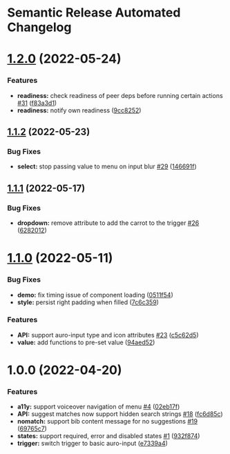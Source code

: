 # Semantic Release Automated Changelog

# [1.2.0](https://github.com/AlaskaAirlines/auro-combobox/compare/v1.1.2...v1.2.0) (2022-05-24)


### Features

* **readiness:** check readiness of peer deps before running certain actions [#31](https://github.com/AlaskaAirlines/auro-combobox/issues/31) ([f83a3d1](https://github.com/AlaskaAirlines/auro-combobox/commit/f83a3d18efe98bded8a0277f43f62cb58e8dad58))
* **readiness:** notify own readiness ([9cc8252](https://github.com/AlaskaAirlines/auro-combobox/commit/9cc8252c3545ee6d322f91aec3ec4d6252f666a0))

## [1.1.2](https://github.com/AlaskaAirlines/auro-combobox/compare/v1.1.1...v1.1.2) (2022-05-23)


### Bug Fixes

* **select:** stop passing value to menu on input blur [#29](https://github.com/AlaskaAirlines/auro-combobox/issues/29) ([146691f](https://github.com/AlaskaAirlines/auro-combobox/commit/146691fe7ce1acad10ff7ae51a4f3ec96256ce73))

## [1.1.1](https://github.com/AlaskaAirlines/auro-combobox/compare/v1.1.0...v1.1.1) (2022-05-17)


### Bug Fixes

* **dropdown:** remove attribute to add the carrot to the trigger [#26](https://github.com/AlaskaAirlines/auro-combobox/issues/26) ([6282012](https://github.com/AlaskaAirlines/auro-combobox/commit/628201254fa36a8c95afadca34026d757f804836))

# [1.1.0](https://github.com/AlaskaAirlines/auro-combobox/compare/v1.0.0...v1.1.0) (2022-05-11)


### Bug Fixes

* **demo:** fix timing issue of component loading ([0511f54](https://github.com/AlaskaAirlines/auro-combobox/commit/0511f5453cd5bd1f84787b336cbd3de8b4d08ad9))
* **style:** persist right padding when filled ([7c6c359](https://github.com/AlaskaAirlines/auro-combobox/commit/7c6c359f8cd2b63ca33c7f906ce12bd886c7ea8b))


### Features

* **API:** support auro-input type and icon attributes [#23](https://github.com/AlaskaAirlines/auro-combobox/issues/23) ([c5c62d5](https://github.com/AlaskaAirlines/auro-combobox/commit/c5c62d52e717d45bd437e7667fde021cc42f932a))
* **value:** add functions to pre-set value ([94aed52](https://github.com/AlaskaAirlines/auro-combobox/commit/94aed52d9f92feb824d15aa2e2c3b2e9d7c96890))

# 1.0.0 (2022-04-20)


### Features

* **a11y:** support voiceover navigation of menu [#4](https://github.com/AlaskaAirlines/auro-combobox/issues/4) ([02eb17f](https://github.com/AlaskaAirlines/auro-combobox/commit/02eb17f690744a8a36cf2143de3801fc86743344))
* **API:** suggest matches now support hidden search strings [#18](https://github.com/AlaskaAirlines/auro-combobox/issues/18) ([fc6d85c](https://github.com/AlaskaAirlines/auro-combobox/commit/fc6d85cd7afa2a4cc0e5ef7a30c272b33a8e8134))
* **nomatch:** support bib content message for no suggestions [#19](https://github.com/AlaskaAirlines/auro-combobox/issues/19) ([69765c7](https://github.com/AlaskaAirlines/auro-combobox/commit/69765c720aa16c5042449443b2aedb87f741d1aa))
* **states:** support required, error and disabled states [#1](https://github.com/AlaskaAirlines/auro-combobox/issues/1) ([932f874](https://github.com/AlaskaAirlines/auro-combobox/commit/932f8744cd47cce053d086a34ede08aa9bac1788))
* **trigger:** switch trigger to basic auro-input ([e7339a4](https://github.com/AlaskaAirlines/auro-combobox/commit/e7339a43dcdd67a673ca2381538b74ccf77a595b))
